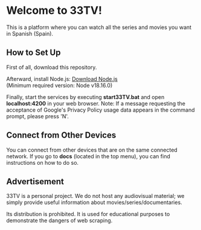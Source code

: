 # Welcome to 33TV!

This is a platform where you can watch all the series and movies you want in Spanish (Spain).

## How to Set Up

First of all, download this repository.

Afterward, install Node.js: [Download Node.js](https://nodejs.org/en/download)  
(Minimum required version: Node v18.16.0)

Finally, start the services by executing **start33TV.bat** and open **localhost:4200** in your web browser.
Note: If a message requesting the acceptance of Google's Privacy Policy usage data appears in the command prompt, please press 'N'.

## Connect from Other Devices

You can connect from other devices that are on the same connected network. 
If you go to **docs** (located in the top menu), you can find instructions on how to do so.

## Advertisement

33TV is a personal project. We do not host any audiovisual material; we simply provide useful information about movies/series/documentaries.

Its distribution is prohibited. It is used for educational purposes to demonstrate the dangers of web scraping.
